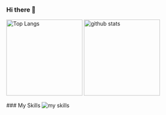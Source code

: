 ### Hi there 👋

<p align="left"> 
<img alt="Top Langs" height="200px" src=https://github-readme-stats.vercel.app/api?username=jnpi-t6&layout=compact&show_icons=true" />
<img alt="github stats" height="200px" src=https://github-readme-stats.vercel.app/api/top-langs/?username=jnpi-t6 />
</p>
### My Skills
<img  alt="my skills" src=https://skillicons.dev/icons?i=html,css,js,ts,nodejs,npm,react,nextjs,github,netlify,styledcomponents,tailwind />
<!--
**jnpi-t6/jnpi-t6** is a ✨ _special_ ✨ repository because its `README.md` (this file) appears on your GitHub profile.

Here are some ideas to get you started:

- 🔭 I’m currently working on ...
- 🌱 I’m currently learning ...
- 👯 I’m looking to collaborate on ...
- 🤔 I’m looking for help with ...
- 💬 Ask me about ...
- 📫 How to reach me: ...
- 😄 Pronouns: ...
- ⚡ Fun fact: ...
-->
